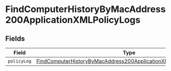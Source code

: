 # FindComputerHistoryByMacAddress200ApplicationXMLPolicyLogs


## Fields

| Field                                                                                                                                                                 | Type                                                                                                                                                                  | Required                                                                                                                                                              | Description                                                                                                                                                           |
| --------------------------------------------------------------------------------------------------------------------------------------------------------------------- | --------------------------------------------------------------------------------------------------------------------------------------------------------------------- | --------------------------------------------------------------------------------------------------------------------------------------------------------------------- | --------------------------------------------------------------------------------------------------------------------------------------------------------------------- |
| `policyLog`                                                                                                                                                           | [FindComputerHistoryByMacAddress200ApplicationXMLPolicyLogsPolicyLog](../../models/operations/findcomputerhistorybymacaddress200applicationxmlpolicylogspolicylog.md) | :heavy_minus_sign:                                                                                                                                                    | N/A                                                                                                                                                                   |